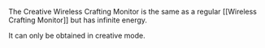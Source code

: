The Creative Wireless Crafting Monitor is the same as a regular [[Wireless Crafting Monitor]] but has infinite energy.

It can only be obtained in creative mode.